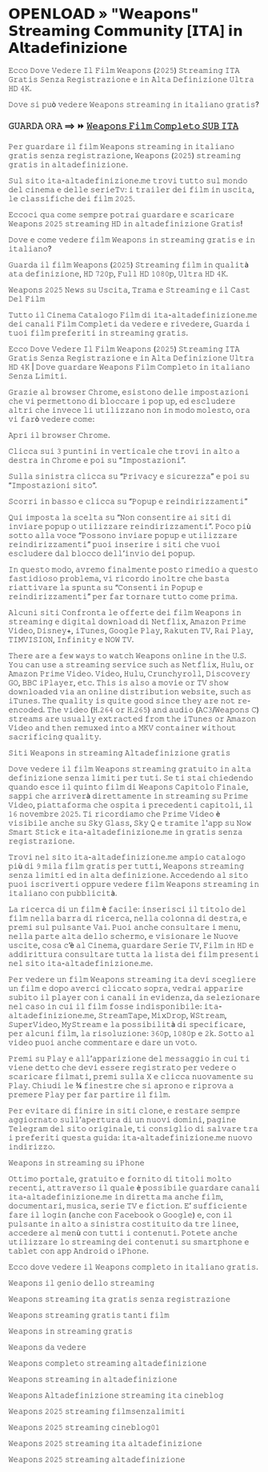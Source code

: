 # 𝗢𝗣𝗘𝗡𝗟𝗢𝗔𝗗 » "𝗪𝗲𝗮𝗽𝗼𝗻𝘀" 𝗦𝘁𝗿𝗲𝗮𝗺𝗶𝗻𝗴 𝗖𝗼𝗺𝗺𝘂𝗻𝗶𝘁𝘆 [𝗜𝗧𝗔] 𝗶𝗻 𝗔𝗹𝘁𝗮𝗱𝗲𝗳𝗶𝗻𝗶𝘇𝗶𝗼𝗻𝗲

𝙴𝚌𝚌𝚘 𝙳𝚘𝚟𝚎 𝚅𝚎𝚍𝚎𝚛𝚎 𝙸𝚕 𝙵𝚒𝚕𝚖 𝚆𝚎𝚊𝚙𝚘𝚗𝚜 (𝟸𝟶𝟸𝟻) 𝚂𝚝𝚛𝚎𝚊𝚖𝚒𝚗𝚐 𝙸𝚃𝙰 𝙶𝚛𝚊𝚝𝚒𝚜 𝚂𝚎𝚗𝚣𝚊 𝚁𝚎𝚐𝚒𝚜𝚝𝚛𝚊𝚣𝚒𝚘𝚗𝚎 𝚎 𝚒𝚗 𝙰𝚕𝚝𝚊 𝙳𝚎𝚏𝚒𝚗𝚒𝚣𝚒𝚘𝚗𝚎 𝚄𝚕𝚝𝚛𝚊 𝙷𝙳 𝟺𝙺.

𝙳𝚘𝚟𝚎 𝚜𝚒 𝚙𝚞ò 𝚟𝚎𝚍𝚎𝚛𝚎 𝚆𝚎𝚊𝚙𝚘𝚗𝚜 𝚜𝚝𝚛𝚎𝚊𝚖𝚒𝚗𝚐 𝚒𝚗 𝚒𝚝𝚊𝚕𝚒𝚊𝚗𝚘 𝚐𝚛𝚊𝚝𝚒𝚜?

### 𝙶𝚄𝙰𝚁𝙳𝙰 𝙾𝚁𝙰 ⟹ ⏩ [𝚆𝚎𝚊𝚙𝚘𝚗𝚜 𝙵𝚒𝚕𝚖 𝙲𝚘𝚖𝚙𝚕𝚎𝚝𝚘 𝚂𝚄𝙱 𝙸𝚃𝙰](https://tinyurl.com/yc8rbn2p)

𝙿𝚎𝚛 𝚐𝚞𝚊𝚛𝚍𝚊𝚛𝚎 𝚒𝚕 𝚏𝚒𝚕𝚖 𝚆𝚎𝚊𝚙𝚘𝚗𝚜 𝚜𝚝𝚛𝚎𝚊𝚖𝚒𝚗𝚐 𝚒𝚗 𝚒𝚝𝚊𝚕𝚒𝚊𝚗𝚘 𝚐𝚛𝚊𝚝𝚒𝚜 𝚜𝚎𝚗𝚣𝚊 𝚛𝚎𝚐𝚒𝚜𝚝𝚛𝚊𝚣𝚒𝚘𝚗𝚎, 𝚆𝚎𝚊𝚙𝚘𝚗𝚜 (𝟸𝟶𝟸𝟻) 𝚜𝚝𝚛𝚎𝚊𝚖𝚒𝚗𝚐 𝚐𝚛𝚊𝚝𝚒𝚜 𝚒𝚗 𝚊𝚕𝚝𝚊𝚍𝚎𝚏𝚒𝚗𝚒𝚣𝚒𝚘𝚗𝚎.

𝚂𝚞𝚕 𝚜𝚒𝚝𝚘 𝚒𝚝𝚊-𝚊𝚕𝚝𝚊𝚍𝚎𝚏𝚒𝚗𝚒𝚣𝚒𝚘𝚗𝚎.𝚖𝚎 𝚝𝚛𝚘𝚟𝚒 𝚝𝚞𝚝𝚝𝚘 𝚜𝚞𝚕 𝚖𝚘𝚗𝚍𝚘 𝚍𝚎𝚕 𝚌𝚒𝚗𝚎𝚖𝚊 𝚎 𝚍𝚎𝚕𝚕𝚎 𝚜𝚎𝚛𝚒𝚎𝚃𝚟: 𝚒 𝚝𝚛𝚊𝚒𝚕𝚎𝚛 𝚍𝚎𝚒 𝚏𝚒𝚕𝚖 𝚒𝚗 𝚞𝚜𝚌𝚒𝚝𝚊, 𝚕𝚎 𝚌𝚕𝚊𝚜𝚜𝚒𝚏𝚒𝚌𝚑𝚎 𝚍𝚎𝚒 𝚏𝚒𝚕𝚖 𝟸𝟶𝟸𝟻.

𝙴𝚌𝚌𝚘𝚌𝚒 𝚚𝚞𝚊 𝚌𝚘𝚖𝚎 𝚜𝚎𝚖𝚙𝚛𝚎 𝚙𝚘𝚝𝚛𝚊𝚒 𝚐𝚞𝚊𝚛𝚍𝚊𝚛𝚎 𝚎 𝚜𝚌𝚊𝚛𝚒𝚌𝚊𝚛𝚎 𝚆𝚎𝚊𝚙𝚘𝚗𝚜 𝟸𝟶𝟸𝟻 𝚜𝚝𝚛𝚎𝚊𝚖𝚒𝚗𝚐 𝙷𝙳 𝚒𝚗 𝚊𝚕𝚝𝚊𝚍𝚎𝚏𝚒𝚗𝚒𝚣𝚒𝚘𝚗𝚎 𝙶𝚛𝚊𝚝𝚒𝚜!

𝙳𝚘𝚟𝚎 𝚎 𝚌𝚘𝚖𝚎 𝚟𝚎𝚍𝚎𝚛𝚎 𝚏𝚒𝚕𝚖 𝚆𝚎𝚊𝚙𝚘𝚗𝚜 𝚒𝚗 𝚜𝚝𝚛𝚎𝚊𝚖𝚒𝚗𝚐 𝚐𝚛𝚊𝚝𝚒𝚜 𝚎 𝚒𝚗 𝚒𝚝𝚊𝚕𝚒𝚊𝚗𝚘?

𝙶𝚞𝚊𝚛𝚍𝚊 𝚒𝚕 𝚏𝚒𝚕𝚖 𝚆𝚎𝚊𝚙𝚘𝚗𝚜 (𝟸𝟶𝟸𝟻) 𝚂𝚝𝚛𝚎𝚊𝚖𝚒𝚗𝚐 𝚏𝚒𝚕𝚖 𝚒𝚗 𝚚𝚞𝚊𝚕𝚒𝚝à 𝚊𝚝𝚊 𝚍𝚎𝚏𝚒𝚗𝚒𝚣𝚒𝚘𝚗𝚎, 𝙷𝙳 𝟽𝟸𝟶𝚙, 𝙵𝚞𝚕𝚕 𝙷𝙳 𝟷𝟶𝟾𝟶𝚙, 𝚄𝚕𝚝𝚛𝚊 𝙷𝙳 𝟺𝙺.

𝚆𝚎𝚊𝚙𝚘𝚗𝚜 𝟸𝟶𝟸𝟻 𝙽𝚎𝚠𝚜 𝚜𝚞 𝚄𝚜𝚌𝚒𝚝𝚊, 𝚃𝚛𝚊𝚖𝚊 𝚎 𝚂𝚝𝚛𝚎𝚊𝚖𝚒𝚗𝚐 𝚎 𝚒𝚕 𝙲𝚊𝚜𝚝 𝙳𝚎𝚕 𝙵𝚒𝚕𝚖

𝚃𝚞𝚝𝚝𝚘 𝚒𝚕 𝙲𝚒𝚗𝚎𝚖𝚊 𝙲𝚊𝚝𝚊𝚕𝚘𝚐𝚘 𝙵𝚒𝚕𝚖 𝚍𝚒 𝚒𝚝𝚊-𝚊𝚕𝚝𝚊𝚍𝚎𝚏𝚒𝚗𝚒𝚣𝚒𝚘𝚗𝚎.𝚖𝚎 𝚍𝚎𝚒 𝚌𝚊𝚗𝚊𝚕𝚒 𝙵𝚒𝚕𝚖 𝙲𝚘𝚖𝚙𝚕𝚎𝚝𝚒 𝚍𝚊 𝚟𝚎𝚍𝚎𝚛𝚎 𝚎 𝚛𝚒𝚟𝚎𝚍𝚎𝚛𝚎, 𝙶𝚞𝚊𝚛𝚍𝚊 𝚒 𝚝𝚞𝚘𝚒 𝚏𝚒𝚕𝚖 𝚙𝚛𝚎𝚏𝚎𝚛𝚒𝚝𝚒 𝚒𝚗 𝚜𝚝𝚛𝚎𝚊𝚖𝚒𝚗𝚐 𝚐𝚛𝚊𝚝𝚒𝚜.

𝙴𝚌𝚌𝚘 𝙳𝚘𝚟𝚎 𝚅𝚎𝚍𝚎𝚛𝚎 𝙸𝚕 𝙵𝚒𝚕𝚖 𝚆𝚎𝚊𝚙𝚘𝚗𝚜 (𝟸𝟶𝟸𝟻) 𝚂𝚝𝚛𝚎𝚊𝚖𝚒𝚗𝚐 𝙸𝚃𝙰 𝙶𝚛𝚊𝚝𝚒𝚜 𝚂𝚎𝚗𝚣𝚊 𝚁𝚎𝚐𝚒𝚜𝚝𝚛𝚊𝚣𝚒𝚘𝚗𝚎 𝚎 𝚒𝚗 𝙰𝚕𝚝𝚊 𝙳𝚎𝚏𝚒𝚗𝚒𝚣𝚒𝚘𝚗𝚎 𝚄𝚕𝚝𝚛𝚊 𝙷𝙳 𝟺𝙺 | 𝙳𝚘𝚟𝚎 𝚐𝚞𝚊𝚛𝚍𝚊𝚛𝚎 𝚆𝚎𝚊𝚙𝚘𝚗𝚜 𝙵𝚒𝚕𝚖 𝙲𝚘𝚖𝚙𝚕𝚎𝚝𝚘 𝚒𝚗 𝚒𝚝𝚊𝚕𝚒𝚊𝚗𝚘 𝚂𝚎𝚗𝚣𝚊 𝙻𝚒𝚖𝚒𝚝𝚒.

𝙶𝚛𝚊𝚣𝚒𝚎 𝚊𝚕 𝚋𝚛𝚘𝚠𝚜𝚎𝚛 𝙲𝚑𝚛𝚘𝚖𝚎, 𝚎𝚜𝚒𝚜𝚝𝚘𝚗𝚘 𝚍𝚎𝚕𝚕𝚎 𝚒𝚖𝚙𝚘𝚜𝚝𝚊𝚣𝚒𝚘𝚗𝚒 𝚌𝚑𝚎 𝚟𝚒 𝚙𝚎𝚛𝚖𝚎𝚝𝚝𝚘𝚗𝚘 𝚍𝚒 𝚋𝚕𝚘𝚌𝚌𝚊𝚛𝚎 𝚒 𝚙𝚘𝚙 𝚞𝚙, 𝚎𝚍 𝚎𝚜𝚌𝚕𝚞𝚍𝚎𝚛𝚎 𝚊𝚕𝚝𝚛𝚒 𝚌𝚑𝚎 𝚒𝚗𝚟𝚎𝚌𝚎 𝚕𝚒 𝚞𝚝𝚒𝚕𝚒𝚣𝚣𝚊𝚗𝚘 𝚗𝚘𝚗 𝚒𝚗 𝚖𝚘𝚍𝚘 𝚖𝚘𝚕𝚎𝚜𝚝𝚘, 𝚘𝚛𝚊 𝚟𝚒 𝚏𝚊𝚛ò 𝚟𝚎𝚍𝚎𝚛𝚎 𝚌𝚘𝚖𝚎:

𝙰𝚙𝚛𝚒 𝚒𝚕 𝚋𝚛𝚘𝚠𝚜𝚎𝚛 𝙲𝚑𝚛𝚘𝚖𝚎.

𝙲𝚕𝚒𝚌𝚌𝚊 𝚜𝚞𝚒 𝟹 𝚙𝚞𝚗𝚝𝚒𝚗𝚒 𝚒𝚗 𝚟𝚎𝚛𝚝𝚒𝚌𝚊𝚕𝚎 𝚌𝚑𝚎 𝚝𝚛𝚘𝚟𝚒 𝚒𝚗 𝚊𝚕𝚝𝚘 𝚊 𝚍𝚎𝚜𝚝𝚛𝚊 𝚒𝚗 𝙲𝚑𝚛𝚘𝚖𝚎 𝚎 𝚙𝚘𝚒 𝚜𝚞 “𝙸𝚖𝚙𝚘𝚜𝚝𝚊𝚣𝚒𝚘𝚗𝚒”.

𝚂𝚞𝚕𝚕𝚊 𝚜𝚒𝚗𝚒𝚜𝚝𝚛𝚊 𝚌𝚕𝚒𝚌𝚌𝚊 𝚜𝚞 “𝙿𝚛𝚒𝚟𝚊𝚌𝚢 𝚎 𝚜𝚒𝚌𝚞𝚛𝚎𝚣𝚣𝚊” 𝚎 𝚙𝚘𝚒 𝚜𝚞 “𝙸𝚖𝚙𝚘𝚜𝚝𝚊𝚣𝚒𝚘𝚗𝚒 𝚜𝚒𝚝𝚘“.

𝚂𝚌𝚘𝚛𝚛𝚒 𝚒𝚗 𝚋𝚊𝚜𝚜𝚘 𝚎 𝚌𝚕𝚒𝚌𝚌𝚊 𝚜𝚞 “𝙿𝚘𝚙𝚞𝚙 𝚎 𝚛𝚎𝚒𝚗𝚍𝚒𝚛𝚒𝚣𝚣𝚊𝚖𝚎𝚗𝚝𝚒”

𝚀𝚞𝚒 𝚒𝚖𝚙𝚘𝚜𝚝𝚊 𝚕𝚊 𝚜𝚌𝚎𝚕𝚝𝚊 𝚜𝚞 “𝙽𝚘𝚗 𝚌𝚘𝚗𝚜𝚎𝚗𝚝𝚒𝚛𝚎 𝚊𝚒 𝚜𝚒𝚝𝚒 𝚍𝚒 𝚒𝚗𝚟𝚒𝚊𝚛𝚎 𝚙𝚘𝚙𝚞𝚙 𝚘 𝚞𝚝𝚒𝚕𝚒𝚣𝚣𝚊𝚛𝚎 𝚛𝚎𝚒𝚗𝚍𝚒𝚛𝚒𝚣𝚣𝚊𝚖𝚎𝚗𝚝𝚒”. 𝙿𝚘𝚌𝚘 𝚙𝚒ù 𝚜𝚘𝚝𝚝𝚘 𝚊𝚕𝚕𝚊 𝚟𝚘𝚌𝚎 “𝙿𝚘𝚜𝚜𝚘𝚗𝚘 𝚒𝚗𝚟𝚒𝚊𝚛𝚎 𝚙𝚘𝚙𝚞𝚙 𝚎 𝚞𝚝𝚒𝚕𝚒𝚣𝚣𝚊𝚛𝚎 𝚛𝚎𝚒𝚗𝚍𝚒𝚛𝚒𝚣𝚣𝚊𝚖𝚎𝚗𝚝𝚒” 𝚙𝚞𝚘𝚒 𝚒𝚗𝚜𝚎𝚛𝚒𝚛𝚎 𝚒 𝚜𝚒𝚝𝚒 𝚌𝚑𝚎 𝚟𝚞𝚘𝚒 𝚎𝚜𝚌𝚕𝚞𝚍𝚎𝚛𝚎 𝚍𝚊𝚕 𝚋𝚕𝚘𝚌𝚌𝚘 𝚍𝚎𝚕𝚕’𝚒𝚗𝚟𝚒𝚘 𝚍𝚎𝚒 𝚙𝚘𝚙𝚞𝚙.

𝙸𝚗 𝚚𝚞𝚎𝚜𝚝𝚘 𝚖𝚘𝚍𝚘, 𝚊𝚟𝚛𝚎𝚖𝚘 𝚏𝚒𝚗𝚊𝚕𝚖𝚎𝚗𝚝𝚎 𝚙𝚘𝚜𝚝𝚘 𝚛𝚒𝚖𝚎𝚍𝚒𝚘 𝚊 𝚚𝚞𝚎𝚜𝚝𝚘 𝚏𝚊𝚜𝚝𝚒𝚍𝚒𝚘𝚜𝚘 𝚙𝚛𝚘𝚋𝚕𝚎𝚖𝚊, 𝚟𝚒 𝚛𝚒𝚌𝚘𝚛𝚍𝚘 𝚒𝚗𝚘𝚕𝚝𝚛𝚎 𝚌𝚑𝚎 𝚋𝚊𝚜𝚝𝚊 𝚛𝚒𝚊𝚝𝚝𝚒𝚟𝚊𝚛𝚎 𝚕𝚊 𝚜𝚙𝚞𝚗𝚝𝚊 𝚜𝚞 “𝙲𝚘𝚗𝚜𝚎𝚗𝚝𝚒 𝚒𝚗 𝙿𝚘𝚙𝚞𝚙 𝚎 𝚛𝚎𝚒𝚗𝚍𝚒𝚛𝚒𝚣𝚣𝚊𝚖𝚎𝚗𝚝𝚒” 𝚙𝚎𝚛 𝚏𝚊𝚛 𝚝𝚘𝚛𝚗𝚊𝚛𝚎 𝚝𝚞𝚝𝚝𝚘 𝚌𝚘𝚖𝚎 𝚙𝚛𝚒𝚖𝚊.

𝙰𝚕𝚌𝚞𝚗𝚒 𝚜𝚒𝚝𝚒 𝙲𝚘𝚗𝚏𝚛𝚘𝚗𝚝𝚊 𝚕𝚎 𝚘𝚏𝚏𝚎𝚛𝚝𝚎 𝚍𝚎𝚒 𝚏𝚒𝚕𝚖 𝚆𝚎𝚊𝚙𝚘𝚗𝚜 𝚒𝚗 𝚜𝚝𝚛𝚎𝚊𝚖𝚒𝚗𝚐 𝚎 𝚍𝚒𝚐𝚒𝚝𝚊𝚕 𝚍𝚘𝚠𝚗𝚕𝚘𝚊𝚍 𝚍𝚒 𝙽𝚎𝚝𝚏𝚕𝚒𝚡, 𝙰𝚖𝚊𝚣𝚘𝚗 𝙿𝚛𝚒𝚖𝚎 𝚅𝚒𝚍𝚎𝚘, 𝙳𝚒𝚜𝚗𝚎𝚢+, 𝚒𝚃𝚞𝚗𝚎𝚜, 𝙶𝚘𝚘𝚐𝚕𝚎 𝙿𝚕𝚊𝚢, 𝚁𝚊𝚔𝚞𝚝𝚎𝚗 𝚃𝚅, 𝚁𝚊𝚒 𝙿𝚕𝚊𝚢, 𝚃𝙸𝙼𝚅𝙸𝚂𝙸𝙾𝙽, 𝙸𝚗𝚏𝚒𝚗𝚒𝚝𝚢 𝚎 𝙽𝙾𝚆 𝚃𝚅.

𝚃𝚑𝚎𝚛𝚎 𝚊𝚛𝚎 𝚊 𝚏𝚎𝚠 𝚠𝚊𝚢𝚜 𝚝𝚘 𝚠𝚊𝚝𝚌𝚑 𝚆𝚎𝚊𝚙𝚘𝚗𝚜 𝚘𝚗𝚕𝚒𝚗𝚎 𝚒𝚗 𝚝𝚑𝚎 𝚄.𝚂. 𝚈𝚘𝚞 𝚌𝚊𝚗 𝚞𝚜𝚎 𝚊 𝚜𝚝𝚛𝚎𝚊𝚖𝚒𝚗𝚐 𝚜𝚎𝚛𝚟𝚒𝚌𝚎 𝚜𝚞𝚌𝚑 𝚊𝚜 𝙽𝚎𝚝𝚏𝚕𝚒𝚡, 𝙷𝚞𝚕𝚞, 𝚘𝚛 𝙰𝚖𝚊𝚣𝚘𝚗 𝙿𝚛𝚒𝚖𝚎 𝚅𝚒𝚍𝚎𝚘. 𝚅𝚒𝚍𝚎𝚘, 𝙷𝚞𝚕𝚞, 𝙲𝚛𝚞𝚗𝚌𝚑𝚢𝚛𝚘𝚕𝚕, 𝙳𝚒𝚜𝚌𝚘𝚟𝚎𝚛𝚢 𝙶𝙾, 𝙱𝙱𝙲 𝚒𝙿𝚕𝚊𝚢𝚎𝚛, 𝚎𝚝𝚌. 𝚃𝚑𝚒𝚜 𝚒𝚜 𝚊𝚕𝚜𝚘 𝚊 𝚖𝚘𝚟𝚒𝚎 𝚘𝚛 𝚃𝚅 𝚜𝚑𝚘𝚠 𝚍𝚘𝚠𝚗𝚕𝚘𝚊𝚍𝚎𝚍 𝚟𝚒𝚊 𝚊𝚗 𝚘𝚗𝚕𝚒𝚗𝚎 𝚍𝚒𝚜𝚝𝚛𝚒𝚋𝚞𝚝𝚒𝚘𝚗 𝚠𝚎𝚋𝚜𝚒𝚝𝚎, 𝚜𝚞𝚌𝚑 𝚊𝚜 𝚒𝚃𝚞𝚗𝚎𝚜. 𝚃𝚑𝚎 𝚚𝚞𝚊𝚕𝚒𝚝𝚢 𝚒𝚜 𝚚𝚞𝚒𝚝𝚎 𝚐𝚘𝚘𝚍 𝚜𝚒𝚗𝚌𝚎 𝚝𝚑𝚎𝚢 𝚊𝚛𝚎 𝚗𝚘𝚝 𝚛𝚎-𝚎𝚗𝚌𝚘𝚍𝚎𝚍. 𝚃𝚑𝚎 𝚟𝚒𝚍𝚎𝚘 (𝙷.𝟸𝟼𝟺 𝚘𝚛 𝙷.𝟸𝟼𝟻) 𝚊𝚗𝚍 𝚊𝚞𝚍𝚒𝚘 (𝙰𝙲𝟹/𝚆𝚎𝚊𝚙𝚘𝚗𝚜 𝙲) 𝚜𝚝𝚛𝚎𝚊𝚖𝚜 𝚊𝚛𝚎 𝚞𝚜𝚞𝚊𝚕𝚕𝚢 𝚎𝚡𝚝𝚛𝚊𝚌𝚝𝚎𝚍 𝚏𝚛𝚘𝚖 𝚝𝚑𝚎 𝚒𝚃𝚞𝚗𝚎𝚜 𝚘𝚛 𝙰𝚖𝚊𝚣𝚘𝚗 𝚅𝚒𝚍𝚎𝚘 𝚊𝚗𝚍 𝚝𝚑𝚎𝚗 𝚛𝚎𝚖𝚞𝚡𝚎𝚍 𝚒𝚗𝚝𝚘 𝚊 𝙼𝙺𝚅 𝚌𝚘𝚗𝚝𝚊𝚒𝚗𝚎𝚛 𝚠𝚒𝚝𝚑𝚘𝚞𝚝 𝚜𝚊𝚌𝚛𝚒𝚏𝚒𝚌𝚒𝚗𝚐 𝚚𝚞𝚊𝚕𝚒𝚝𝚢.

𝚂𝚒𝚝𝚒 𝚆𝚎𝚊𝚙𝚘𝚗𝚜 𝚒𝚗 𝚜𝚝𝚛𝚎𝚊𝚖𝚒𝚗𝚐 𝙰𝚕𝚝𝚊𝚍𝚎𝚏𝚒𝚗𝚒𝚣𝚒𝚘𝚗𝚎 𝚐𝚛𝚊𝚝𝚒𝚜

𝙳𝚘𝚟𝚎 𝚟𝚎𝚍𝚎𝚛𝚎 𝚒𝚕 𝚏𝚒𝚕𝚖 𝚆𝚎𝚊𝚙𝚘𝚗𝚜 𝚜𝚝𝚛𝚎𝚊𝚖𝚒𝚗𝚐 𝚐𝚛𝚊𝚝𝚞𝚒𝚝𝚘 𝚒𝚗 𝚊𝚕𝚝𝚊 𝚍𝚎𝚏𝚒𝚗𝚒𝚣𝚒𝚘𝚗𝚎 𝚜𝚎𝚗𝚣𝚊 𝚕𝚒𝚖𝚒𝚝𝚒 𝚙𝚎𝚛 𝚝𝚞𝚝𝚒. 𝚂𝚎 𝚝𝚒 𝚜𝚝𝚊𝚒 𝚌𝚑𝚒𝚎𝚍𝚎𝚗𝚍𝚘 𝚚𝚞𝚊𝚗𝚍𝚘 𝚎𝚜𝚌𝚎 𝚒𝚕 𝚚𝚞𝚒𝚗𝚝𝚘 𝚏𝚒𝚕𝚖 𝚍𝚒 𝚆𝚎𝚊𝚙𝚘𝚗𝚜 𝙲𝚊𝚙𝚒𝚝𝚘𝚕𝚘 𝙵𝚒𝚗𝚊𝚕𝚎, 𝚜𝚊𝚙𝚙𝚒 𝚌𝚑𝚎 𝚊𝚛𝚛𝚒𝚟𝚎𝚛à 𝚍𝚒𝚛𝚎𝚝𝚝𝚊𝚖𝚎𝚗𝚝𝚎 𝚒𝚗 𝚜𝚝𝚛𝚎𝚊𝚖𝚒𝚗𝚐 𝚜𝚞 𝙿𝚛𝚒𝚖𝚎 𝚅𝚒𝚍𝚎𝚘, 𝚙𝚒𝚊𝚝𝚝𝚊𝚏𝚘𝚛𝚖𝚊 𝚌𝚑𝚎 𝚘𝚜𝚙𝚒𝚝𝚊 𝚒 𝚙𝚛𝚎𝚌𝚎𝚍𝚎𝚗𝚝𝚒 𝚌𝚊𝚙𝚒𝚝𝚘𝚕𝚒, 𝚒𝚕 𝟷𝟼 𝚗𝚘𝚟𝚎𝚖𝚋𝚛𝚎 𝟸𝟶𝟸𝟻. 𝚃𝚒 𝚛𝚒𝚌𝚘𝚛𝚍𝚒𝚊𝚖𝚘 𝚌𝚑𝚎 𝙿𝚛𝚒𝚖𝚎 𝚅𝚒𝚍𝚎𝚘 è 𝚟𝚒𝚜𝚒𝚋𝚒𝚕𝚎 𝚊𝚗𝚌𝚑𝚎 𝚜𝚞 𝚂𝚔𝚢 𝙶𝚕𝚊𝚜𝚜, 𝚂𝚔𝚢 𝚀 𝚎 𝚝𝚛𝚊𝚖𝚒𝚝𝚎 𝚕'𝚊𝚙𝚙 𝚜𝚞 𝙽𝚘𝚠 𝚂𝚖𝚊𝚛𝚝 𝚂𝚝𝚒𝚌𝚔 𝚎 𝚒𝚝𝚊-𝚊𝚕𝚝𝚊𝚍𝚎𝚏𝚒𝚗𝚒𝚣𝚒𝚘𝚗𝚎.𝚖𝚎 𝚒𝚗 𝚐𝚛𝚊𝚝𝚒𝚜 𝚜𝚎𝚗𝚣𝚊 𝚛𝚎𝚐𝚒𝚜𝚝𝚛𝚊𝚣𝚒𝚘𝚗𝚎.

𝚃𝚛𝚘𝚟𝚒 𝚗𝚎𝚕 𝚜𝚒𝚝𝚘 𝚒𝚝𝚊-𝚊𝚕𝚝𝚊𝚍𝚎𝚏𝚒𝚗𝚒𝚣𝚒𝚘𝚗𝚎.𝚖𝚎 𝚊𝚖𝚙𝚒𝚘 𝚌𝚊𝚝𝚊𝚕𝚘𝚐𝚘 𝚙𝚒ù 𝚍𝚒 𝟿 𝚖𝚒𝚕𝚊 𝚏𝚒𝚕𝚖 𝚐𝚛𝚊𝚝𝚒𝚜 𝚙𝚎𝚛 𝚝𝚞𝚝𝚝𝚒, 𝚆𝚎𝚊𝚙𝚘𝚗𝚜 𝚜𝚝𝚛𝚎𝚊𝚖𝚒𝚗𝚐 𝚜𝚎𝚗𝚣𝚊 𝚕𝚒𝚖𝚒𝚝𝚒 𝚎𝚍 𝚒𝚗 𝚊𝚕𝚝𝚊 𝚍𝚎𝚏𝚒𝚗𝚒𝚣𝚒𝚘𝚗𝚎. 𝙰𝚌𝚌𝚎𝚍𝚎𝚗𝚍𝚘 𝚊𝚕 𝚜𝚒𝚝𝚘 𝚙𝚞𝚘𝚒 𝚒𝚜𝚌𝚛𝚒𝚟𝚎𝚛𝚝𝚒 𝚘𝚙𝚙𝚞𝚛𝚎 𝚟𝚎𝚍𝚎𝚛𝚎 𝚏𝚒𝚕𝚖 𝚆𝚎𝚊𝚙𝚘𝚗𝚜 𝚜𝚝𝚛𝚎𝚊𝚖𝚒𝚗𝚐 𝚒𝚗 𝚒𝚝𝚊𝚕𝚒𝚊𝚗𝚘 𝚌𝚘𝚗 𝚙𝚞𝚋𝚋𝚕𝚒𝚌𝚒𝚝à.

𝙻𝚊 𝚛𝚒𝚌𝚎𝚛𝚌𝚊 𝚍𝚒 𝚞𝚗 𝚏𝚒𝚕𝚖 è 𝚏𝚊𝚌𝚒𝚕𝚎: 𝚒𝚗𝚜𝚎𝚛𝚒𝚜𝚌𝚒 𝚒𝚕 𝚝𝚒𝚝𝚘𝚕𝚘 𝚍𝚎𝚕 𝚏𝚒𝚕𝚖 𝚗𝚎𝚕𝚕𝚊 𝚋𝚊𝚛𝚛𝚊 𝚍𝚒 𝚛𝚒𝚌𝚎𝚛𝚌𝚊, 𝚗𝚎𝚕𝚕𝚊 𝚌𝚘𝚕𝚘𝚗𝚗𝚊 𝚍𝚒 𝚍𝚎𝚜𝚝𝚛𝚊, 𝚎 𝚙𝚛𝚎𝚖𝚒 𝚜𝚞𝚕 𝚙𝚞𝚕𝚜𝚊𝚗𝚝𝚎 𝚅𝚊𝚒. 𝙿𝚞𝚘𝚒 𝚊𝚗𝚌𝚑𝚎 𝚌𝚘𝚗𝚜𝚞𝚕𝚝𝚊𝚛𝚎 𝚒 𝚖𝚎𝚗𝚞, 𝚗𝚎𝚕𝚕𝚊 𝚙𝚊𝚛𝚝𝚎 𝚊𝚕𝚝𝚊 𝚍𝚎𝚕𝚕𝚘 𝚜𝚌𝚑𝚎𝚛𝚖𝚘, 𝚎 𝚟𝚒𝚜𝚒𝚘𝚗𝚊𝚛𝚎 𝚕𝚎 𝙽𝚞𝚘𝚟𝚎 𝚞𝚜𝚌𝚒𝚝𝚎, 𝚌𝚘𝚜𝚊 𝚌’è 𝚊𝚕 𝙲𝚒𝚗𝚎𝚖𝚊, 𝚐𝚞𝚊𝚛𝚍𝚊𝚛𝚎 𝚂𝚎𝚛𝚒𝚎 𝚃𝚅, 𝙵𝚒𝚕𝚖 𝚒𝚗 𝙷𝙳 𝚎 𝚊𝚍𝚍𝚒𝚛𝚒𝚝𝚝𝚞𝚛𝚊 𝚌𝚘𝚗𝚜𝚞𝚕𝚝𝚊𝚛𝚎 𝚝𝚞𝚝𝚝𝚊 𝚕𝚊 𝚕𝚒𝚜𝚝𝚊 𝚍𝚎𝚒 𝚏𝚒𝚕𝚖 𝚙𝚛𝚎𝚜𝚎𝚗𝚝𝚒 𝚗𝚎𝚕 𝚜𝚒𝚝𝚘 𝚒𝚝𝚊-𝚊𝚕𝚝𝚊𝚍𝚎𝚏𝚒𝚗𝚒𝚣𝚒𝚘𝚗𝚎.𝚖𝚎.

𝙿𝚎𝚛 𝚟𝚎𝚍𝚎𝚛𝚎 𝚞𝚗 𝚏𝚒𝚕𝚖 𝚆𝚎𝚊𝚙𝚘𝚗𝚜 𝚜𝚝𝚛𝚎𝚊𝚖𝚒𝚗𝚐 𝚒𝚝𝚊 𝚍𝚎𝚟𝚒 𝚜𝚌𝚎𝚐𝚕𝚒𝚎𝚛𝚎 𝚞𝚗 𝚏𝚒𝚕𝚖 𝚎 𝚍𝚘𝚙𝚘 𝚊𝚟𝚎𝚛𝚌𝚒 𝚌𝚕𝚒𝚌𝚌𝚊𝚝𝚘 𝚜𝚘𝚙𝚛𝚊, 𝚟𝚎𝚍𝚛𝚊𝚒 𝚊𝚙𝚙𝚊𝚛𝚒𝚛𝚎 𝚜𝚞𝚋𝚒𝚝𝚘 𝚒𝚕 𝚙𝚕𝚊𝚢𝚎𝚛 𝚌𝚘𝚗 𝚒 𝚌𝚊𝚗𝚊𝚕𝚒 𝚒𝚗 𝚎𝚟𝚒𝚍𝚎𝚗𝚣𝚊, 𝚍𝚊 𝚜𝚎𝚕𝚎𝚣𝚒𝚘𝚗𝚊𝚛𝚎 𝚗𝚎𝚕 𝚌𝚊𝚜𝚘 𝚒𝚗 𝚌𝚞𝚒 𝚒𝚕 𝚏𝚒𝚕𝚖 𝚏𝚘𝚜𝚜𝚎 𝚒𝚗𝚍𝚒𝚜𝚙𝚘𝚗𝚒𝚋𝚒𝚕𝚎: 𝚒𝚝𝚊-𝚊𝚕𝚝𝚊𝚍𝚎𝚏𝚒𝚗𝚒𝚣𝚒𝚘𝚗𝚎.𝚖𝚎, 𝚂𝚝𝚛𝚎𝚊𝚖𝚃𝚊𝚙𝚎, 𝙼𝚒𝚡𝙳𝚛𝚘𝚙, 𝚆𝚂𝚝𝚛𝚎𝚊𝚖, 𝚂𝚞𝚙𝚎𝚛𝚅𝚒𝚍𝚎𝚘, 𝙼𝚢𝚂𝚝𝚛𝚎𝚊𝚖 𝚎 𝚕𝚊 𝚙𝚘𝚜𝚜𝚒𝚋𝚒𝚕𝚒𝚝à 𝚍𝚒 𝚜𝚙𝚎𝚌𝚒𝚏𝚒𝚌𝚊𝚛𝚎, 𝚙𝚎𝚛 𝚊𝚕𝚌𝚞𝚗𝚒 𝚏𝚒𝚕𝚖, 𝚕𝚊 𝚛𝚒𝚜𝚘𝚕𝚞𝚣𝚒𝚘𝚗𝚎: 𝟹𝟼𝟶𝚙, 𝟷𝟶𝟾𝟶𝚙 𝚎 𝟸𝚔. 𝚂𝚘𝚝𝚝𝚘 𝚊𝚕 𝚟𝚒𝚍𝚎𝚘 𝚙𝚞𝚘𝚒 𝚊𝚗𝚌𝚑𝚎 𝚌𝚘𝚖𝚖𝚎𝚗𝚝𝚊𝚛𝚎 𝚎 𝚍𝚊𝚛𝚎 𝚞𝚗 𝚟𝚘𝚝𝚘.

𝙿𝚛𝚎𝚖𝚒 𝚜𝚞 𝙿𝚕𝚊𝚢 𝚎 𝚊𝚕𝚕’𝚊𝚙𝚙𝚊𝚛𝚒𝚣𝚒𝚘𝚗𝚎 𝚍𝚎𝚕 𝚖𝚎𝚜𝚜𝚊𝚐𝚐𝚒𝚘 𝚒𝚗 𝚌𝚞𝚒 𝚝𝚒 𝚟𝚒𝚎𝚗𝚎 𝚍𝚎𝚝𝚝𝚘 𝚌𝚑𝚎 𝚍𝚎𝚟𝚒 𝚎𝚜𝚜𝚎𝚛𝚎 𝚛𝚎𝚐𝚒𝚜𝚝𝚛𝚊𝚝𝚘 𝚙𝚎𝚛 𝚟𝚎𝚍𝚎𝚛𝚎 𝚘 𝚜𝚌𝚊𝚛𝚒𝚌𝚊𝚛𝚎 𝚏𝚒𝚕𝚖𝚊𝚝𝚒, 𝚙𝚛𝚎𝚖𝚒 𝚜𝚞𝚕𝚕𝚊 𝚇 𝚎 𝚌𝚕𝚒𝚌𝚌𝚊 𝚗𝚞𝚘𝚟𝚊𝚖𝚎𝚗𝚝𝚎 𝚜𝚞 𝙿𝚕𝚊𝚢. 𝙲𝚑𝚒𝚞𝚍𝚒 𝚕𝚎 ¾ 𝚏𝚒𝚗𝚎𝚜𝚝𝚛𝚎 𝚌𝚑𝚎 𝚜𝚒 𝚊𝚙𝚛𝚘𝚗𝚘 𝚎 𝚛𝚒𝚙𝚛𝚘𝚟𝚊 𝚊 𝚙𝚛𝚎𝚖𝚎𝚛𝚎 𝙿𝚕𝚊𝚢 𝚙𝚎𝚛 𝚏𝚊𝚛 𝚙𝚊𝚛𝚝𝚒𝚛𝚎 𝚒𝚕 𝚏𝚒𝚕𝚖.

𝙿𝚎𝚛 𝚎𝚟𝚒𝚝𝚊𝚛𝚎 𝚍𝚒 𝚏𝚒𝚗𝚒𝚛𝚎 𝚒𝚗 𝚜𝚒𝚝𝚒 𝚌𝚕𝚘𝚗𝚎, 𝚎 𝚛𝚎𝚜𝚝𝚊𝚛𝚎 𝚜𝚎𝚖𝚙𝚛𝚎 𝚊𝚐𝚐𝚒𝚘𝚛𝚗𝚊𝚝𝚘 𝚜𝚞𝚕𝚕’𝚊𝚙𝚎𝚛𝚝𝚞𝚛𝚊 𝚍𝚒 𝚞𝚗 𝚗𝚞𝚘𝚟𝚒 𝚍𝚘𝚖𝚒𝚗𝚒, 𝚙𝚊𝚐𝚒𝚗𝚎 𝚃𝚎𝚕𝚎𝚐𝚛𝚊𝚖 𝚍𝚎𝚕 𝚜𝚒𝚝𝚘 𝚘𝚛𝚒𝚐𝚒𝚗𝚊𝚕𝚎, 𝚝𝚒 𝚌𝚘𝚗𝚜𝚒𝚐𝚕𝚒𝚘 𝚍𝚒 𝚜𝚊𝚕𝚟𝚊𝚛𝚎 𝚝𝚛𝚊 𝚒 𝚙𝚛𝚎𝚏𝚎𝚛𝚒𝚝𝚒 𝚚𝚞𝚎𝚜𝚝𝚊 𝚐𝚞𝚒𝚍𝚊: 𝚒𝚝𝚊-𝚊𝚕𝚝𝚊𝚍𝚎𝚏𝚒𝚗𝚒𝚣𝚒𝚘𝚗𝚎.𝚖𝚎 𝚗𝚞𝚘𝚟𝚘 𝚒𝚗𝚍𝚒𝚛𝚒𝚣𝚣𝚘.

𝚆𝚎𝚊𝚙𝚘𝚗𝚜 𝚒𝚗 𝚜𝚝𝚛𝚎𝚊𝚖𝚒𝚗𝚐 𝚜𝚞 𝚒𝙿𝚑𝚘𝚗𝚎

𝙾𝚝𝚝𝚒𝚖𝚘 𝚙𝚘𝚛𝚝𝚊𝚕𝚎, 𝚐𝚛𝚊𝚝𝚞𝚒𝚝𝚘 𝚎 𝚏𝚘𝚛𝚗𝚒𝚝𝚘 𝚍𝚒 𝚝𝚒𝚝𝚘𝚕𝚒 𝚖𝚘𝚕𝚝𝚘 𝚛𝚎𝚌𝚎𝚗𝚝𝚒, 𝚊𝚝𝚝𝚛𝚊𝚟𝚎𝚛𝚜𝚘 𝚒𝚕 𝚚𝚞𝚊𝚕𝚎 è 𝚙𝚘𝚜𝚜𝚒𝚋𝚒𝚕𝚎 𝚐𝚞𝚊𝚛𝚍𝚊𝚛𝚎 𝚌𝚊𝚗𝚊𝚕𝚒 𝚒𝚝𝚊-𝚊𝚕𝚝𝚊𝚍𝚎𝚏𝚒𝚗𝚒𝚣𝚒𝚘𝚗𝚎.𝚖𝚎 𝚒𝚗 𝚍𝚒𝚛𝚎𝚝𝚝𝚊 𝚖𝚊 𝚊𝚗𝚌𝚑𝚎 𝚏𝚒𝚕𝚖, 𝚍𝚘𝚌𝚞𝚖𝚎𝚗𝚝𝚊𝚛𝚒, 𝚖𝚞𝚜𝚒𝚌𝚊, 𝚜𝚎𝚛𝚒𝚎 𝚃𝚅 𝚎 𝚏𝚒𝚌𝚝𝚒𝚘𝚗. 𝙴’ 𝚜𝚞𝚏𝚏𝚒𝚌𝚒𝚎𝚗𝚝𝚎 𝚏𝚊𝚛𝚎 𝚒𝚕 𝚕𝚘𝚐𝚒𝚗 (𝚊𝚗𝚌𝚑𝚎 𝚌𝚘𝚗 𝙵𝚊𝚌𝚎𝚋𝚘𝚘𝚔 𝚘 𝙶𝚘𝚘𝚐𝚕𝚎) 𝚎, 𝚌𝚘𝚗 𝚒𝚕 𝚙𝚞𝚕𝚜𝚊𝚗𝚝𝚎 𝚒𝚗 𝚊𝚕𝚝𝚘 𝚊 𝚜𝚒𝚗𝚒𝚜𝚝𝚛𝚊 𝚌𝚘𝚜𝚝𝚒𝚝𝚞𝚒𝚝𝚘 𝚍𝚊 𝚝𝚛𝚎 𝚕𝚒𝚗𝚎𝚎, 𝚊𝚌𝚌𝚎𝚍𝚎𝚛𝚎 𝚊𝚕 𝚖𝚎𝚗ù 𝚌𝚘𝚗 𝚝𝚞𝚝𝚝𝚒 𝚒 𝚌𝚘𝚗𝚝𝚎𝚗𝚞𝚝𝚒. 𝙿𝚘𝚝𝚎𝚝𝚎 𝚊𝚗𝚌𝚑𝚎 𝚞𝚝𝚒𝚕𝚒𝚣𝚣𝚊𝚛𝚎 𝚕𝚘 𝚜𝚝𝚛𝚎𝚊𝚖𝚒𝚗𝚐 𝚍𝚎𝚒 𝚌𝚘𝚗𝚝𝚎𝚗𝚞𝚝𝚒 𝚜𝚞 𝚜𝚖𝚊𝚛𝚝𝚙𝚑𝚘𝚗𝚎 𝚎 𝚝𝚊𝚋𝚕𝚎𝚝 𝚌𝚘𝚗 𝚊𝚙𝚙 𝙰𝚗𝚍𝚛𝚘𝚒𝚍 𝚘 𝚒𝙿𝚑𝚘𝚗𝚎.

𝙴𝚌𝚌𝚘 𝚍𝚘𝚟𝚎 𝚟𝚎𝚍𝚎𝚛𝚎 𝚒𝚕 𝚆𝚎𝚊𝚙𝚘𝚗𝚜 𝚌𝚘𝚖𝚙𝚕𝚎𝚝𝚘 𝚒𝚗 𝚒𝚝𝚊𝚕𝚒𝚊𝚗𝚘 𝚐𝚛𝚊𝚝𝚒𝚜.

𝚆𝚎𝚊𝚙𝚘𝚗𝚜 𝚒𝚕 𝚐𝚎𝚗𝚒𝚘 𝚍𝚎𝚕𝚕𝚘 𝚜𝚝𝚛𝚎𝚊𝚖𝚒𝚗𝚐

𝚆𝚎𝚊𝚙𝚘𝚗𝚜 𝚜𝚝𝚛𝚎𝚊𝚖𝚒𝚗𝚐 𝚒𝚝𝚊 𝚐𝚛𝚊𝚝𝚒𝚜 𝚜𝚎𝚗𝚣𝚊 𝚛𝚎𝚐𝚒𝚜𝚝𝚛𝚊𝚣𝚒𝚘𝚗𝚎

𝚆𝚎𝚊𝚙𝚘𝚗𝚜 𝚜𝚝𝚛𝚎𝚊𝚖𝚒𝚗𝚐 𝚐𝚛𝚊𝚝𝚒𝚜 𝚝𝚊𝚗𝚝𝚒 𝚏𝚒𝚕𝚖

𝚆𝚎𝚊𝚙𝚘𝚗𝚜 𝚒𝚗 𝚜𝚝𝚛𝚎𝚊𝚖𝚒𝚗𝚐 𝚐𝚛𝚊𝚝𝚒𝚜

𝚆𝚎𝚊𝚙𝚘𝚗𝚜 𝚍𝚊 𝚟𝚎𝚍𝚎𝚛𝚎

𝚆𝚎𝚊𝚙𝚘𝚗𝚜 𝚌𝚘𝚖𝚙𝚕𝚎𝚝𝚘 𝚜𝚝𝚛𝚎𝚊𝚖𝚒𝚗𝚐 𝚊𝚕𝚝𝚊𝚍𝚎𝚏𝚒𝚗𝚒𝚣𝚒𝚘𝚗𝚎

𝚆𝚎𝚊𝚙𝚘𝚗𝚜 𝚜𝚝𝚛𝚎𝚊𝚖𝚒𝚗𝚐 𝚒𝚗 𝚊𝚕𝚝𝚊𝚍𝚎𝚏𝚒𝚗𝚒𝚣𝚒𝚘𝚗𝚎

𝚆𝚎𝚊𝚙𝚘𝚗𝚜 𝙰𝚕𝚝𝚊𝚍𝚎𝚏𝚒𝚗𝚒𝚣𝚒𝚘𝚗𝚎 𝚜𝚝𝚛𝚎𝚊𝚖𝚒𝚗𝚐 𝚒𝚝𝚊 𝚌𝚒𝚗𝚎𝚋𝚕𝚘𝚐

𝚆𝚎𝚊𝚙𝚘𝚗𝚜 𝟸𝟶𝟸𝟻 𝚜𝚝𝚛𝚎𝚊𝚖𝚒𝚗𝚐 𝚏𝚒𝚕𝚖𝚜𝚎𝚗𝚣𝚊𝚕𝚒𝚖𝚒𝚝𝚒

𝚆𝚎𝚊𝚙𝚘𝚗𝚜 𝟸𝟶𝟸𝟻 𝚜𝚝𝚛𝚎𝚊𝚖𝚒𝚗𝚐 𝚌𝚒𝚗𝚎𝚋𝚕𝚘𝚐𝟶𝟷

𝚆𝚎𝚊𝚙𝚘𝚗𝚜 𝟸𝟶𝟸𝟻 𝚜𝚝𝚛𝚎𝚊𝚖𝚒𝚗𝚐 𝚒𝚝𝚊 𝚊𝚕𝚝𝚊𝚍𝚎𝚏𝚒𝚗𝚒𝚣𝚒𝚘𝚗𝚎

𝚆𝚎𝚊𝚙𝚘𝚗𝚜 𝟸𝟶𝟸𝟻 𝚜𝚝𝚛𝚎𝚊𝚖𝚒𝚗𝚐 𝚊𝚕𝚝𝚊𝚍𝚎𝚏𝚒𝚗𝚒𝚣𝚒𝚘𝚗𝚎
